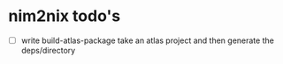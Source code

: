 # nim2nix todo's

- [ ] write build-atlas-package
  take an atlas project and then generate the deps/directory

<!-- generated with <3 by daylinmorgan/todo -->

